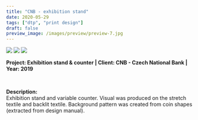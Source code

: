 ```yaml
---
title: "CNB - exhibition stand"
date: 2020-05-29
tags: ["dtp", "print design"]
draft: false
preview_image: /images/preview/preview-7.jpg
---
```




<div class="col-adapt-single col">


<img class="my-2" src = "/images/dtp-print-design-cnb-exhibition/contentdtp-print-design-cnb-exhibition-3.jpg">

<img class="my-2" src = "/images/dtp-print-design-cnb-exhibition/contentdtp-print-design-cnb-exhibition-1.jpg">

<img class="my-2" src = "/images/dtp-print-design-cnb-exhibition/contentdtp-print-design-cnb-exhibition-2.jpg">


</div>


<div class="col-adapt-single col" style="margin-bottom: 5rem !important;">

	
**Project: Exhibition stand & counter | Client: CNB - Czech National Bank | Year: 2019**

<br>

**Description:**
<br>
Exhibition stand and variable counter. Visual was produced on the stretch textile and backlit textile. Background pattern was created from coin shapes (extracted from design manual).

</div>


